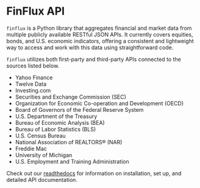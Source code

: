 <!--README.md files serve as the main landing page on this directory's github repository. It is the first thing that a viewer sees when he or she enters the github repo.

-->
# FinFlux API

`finflux` is a Python library that aggregates financial and market data from multiple publicly available RESTful JSON APIs. It currently covers equities, bonds, and U.S. economic indicators, offering a consistent and lightweight way to access and work with this data using straightforward code.

`finflux` utilizes both first-party and third-party APIs connected to the sources listed below.
- Yahoo Finance
- Twelve Data
- Investing.com
- Securities and Exchange Commission (SEC)
- Organization for Economic Co-operation and Development (OECD)
- Board of Governors of the Federal Reserve System
- U.S. Department of the Treasury
- Bureau of Economic Analysis (BEA)
- Bureau of Labor Statistics (BLS)
- U.S. Census Bureau
- National Association of REALTORS® (NAR)
- Freddie Mac
- University of Michigan
- U.S. Employment and Training Administration

Check out our [readthedocs](https://finflux.readthedocs.io/en/latest/index.html) for information on installation, set up, and detailed API documentation.